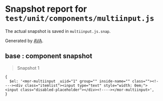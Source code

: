 # Snapshot report for `test/unit/components/multiinput.js`

The actual snapshot is saved in `multiinput.js.snap`.

Generated by [AVA](https://ava.li).

## base : component snapshot

> Snapshot 1

    {
      $el: '<mor-multiinput _uiid="1" group="" inside-name="" class=""><!----><div class="itemlist"><input type="text" style="width: 0em;"><input class="disabled-placeholder"></div><!----></mor-multiinput>',
    }
